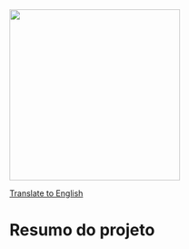  <img src="https://github.com/osvaldsoza/avatar/assets/9426175/fce298d0-7527-48cc-944c-b1b0c1f366ef.png" width="300" />

 [Translate to English](https://github.com/osvaldsoza/avatar/blob/main/README.md)

# Resumo do projeto

